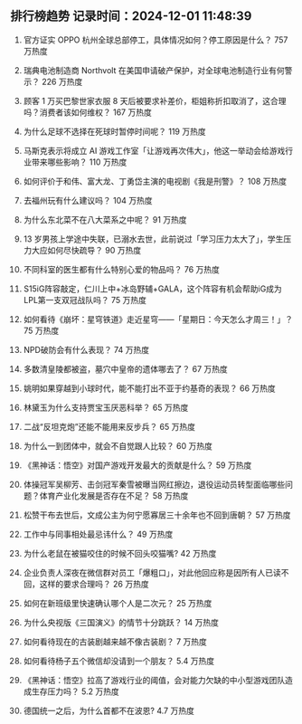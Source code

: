 
## 排行榜趋势 记录时间：2024-12-01 11:48:39
  
  1. 官方证实 OPPO 杭州全球总部停工，具体情况如何？停工原因是什么？ 757 万热度
    
  2. 瑞典电池制造商 Northvolt 在美国申请破产保护，对全球电池制造行业有何警示？ 226 万热度
    
  3. 顾客 1 万买巴黎世家衣服 8 天后被要求补差价，柜姐称折扣取消了，这合理吗？消费者该如何维权？ 167 万热度
    
  4. 为什么足球不选择在死球时暂停时间呢？ 119 万热度
    
  5. 马斯克表示将成立 AI 游戏工作室「让游戏再次伟大」，他这一举动会给游戏行业带来哪些影响？ 110 万热度
    
  6. 如何评价于和伟、富大龙、丁勇岱主演的电视剧《我是刑警》？ 108 万热度
    
  7. 去福州玩有什么建议吗？ 104 万热度
    
  8. 为什么东北菜不在八大菜系之中呢？ 91 万热度
    
  9. 13 岁男孩上学途中失联，已溺水去世，此前说过「学习压力太大了」，学生压力大应如何尽快疏导？ 90 万热度
    
  10. 不同科室的医生都有什么特别心爱的物品吗？ 76 万热度
    
  11. S15iG阵容敲定，仁川上中+冰岛野辅+GALA，这个阵容有机会帮助iG成为LPL第一支双冠战队吗？ 75 万热度
    
  12. 如何看待《崩坏：星穹铁道》走近星穹——「星期日：今天怎么才周三！」？ 75 万热度
    
  13. NPD破防会有什么表现？ 74 万热度
    
  14. 多数清皇陵都被盗，墓穴中皇帝的遗体哪去了？ 67 万热度
    
  15. 姚明如果穿越到小球时代，能不能打出不亚于约基奇的表现？ 66 万热度
    
  16. 林黛玉为什么支持贾宝玉厌恶科举？ 65 万热度
    
  17. 二战“反坦克炮”还能不能用来反步兵？ 65 万热度
    
  18. 为什么一到团体中，就会不自觉跟人比较？ 60 万热度
    
  19. 《黑神话：悟空》对国产游戏开发最大的贡献是什么？ 59 万热度
    
  20. 体操冠军吴柳芳、击剑冠军秦雪被曝当网红擦边，退役运动员转型面临哪些问题？体育产业化发展是否存在不足？ 58 万热度
    
  21. 松赞干布去世后，文成公主为何宁愿寡居三十余年也不回到唐朝？ 57 万热度
    
  22. 工作中与同事相处最忌讳什么？ 49 万热度
    
  23. 为什么老鼠在被猫咬住的时候不回头咬猫嘴? 42 万热度
    
  24. 企业负责人深夜在微信群对员工「爆粗口」，对此他回应称是因所有人已读不回，这样的要求合理吗？ 26 万热度
    
  25. 如何在新班级里快速确认哪个人是二次元？ 25 万热度
    
  26. 为什么央视版《三国演义》的情节十分跳跃？ 14 万热度
    
  27. 如何看待现在的古装剧越来越不像古装剧？ 7 万热度
    
  28. 如何看待杨子五个微信却没请到一个朋友？ 5.4 万热度
    
  29. 《黑神话：悟空》拉高了游戏行业的阈值，会对能力欠缺的中小型游戏团队造成生存压力吗？ 5.2 万热度
    
  30. 德国统一之后，为什么首都不在波恩? 4.7 万热度
    